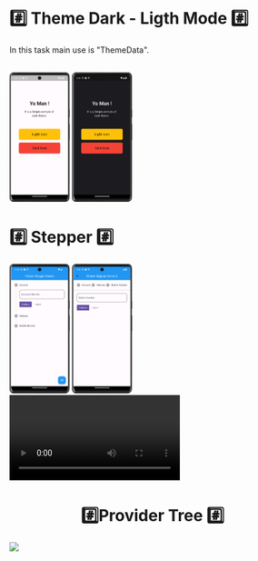 <h1>#️⃣ Theme Dark - Ligth Mode #️⃣</h1>
<P>
  In this task main use is "ThemeData".<br><br>
</P>
<P>
  <img src="https://github.com/harshdusane2103/Adv_Flutter_Ch_First/blob/master/light.png" width=21%,heigth=35%>
   <img src="https://github.com/harshdusane2103/Adv_Flutter_Ch_First/blob/master/dark.png" width=21%,heigth=35%>
</P>
<h1>#️⃣ Stepper #️⃣</h1>

<P>
  <img src="https://github.com/harshdusane2103/Adv_Flutter_Ch_First/blob/master/img1.png" width=21%,heigth=35%>
   <img src="https://github.com/harshdusane2103/Adv_Flutter_Ch_First/blob/master/img2.png" width=21%,heigth=35%>
  <video src="https://github.com/harshdusane2103/Adv_Flutter_Ch_First/assets/161817658/699df70f-1c9c-489a-be31-1cabeab61c49"></video>
  

</P>

<h1 align="center"> #️⃣Provider Tree #️⃣</h1>
<P>
  
  <img src="https://github.com/harshdusane2103/Adv_Flutter_Ch_First/assets/161817658/16cdf6ad-5f76-46ee-8e11-5ae4f12eeae9">


</P>






